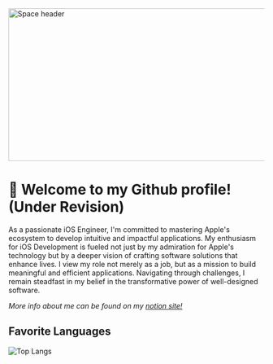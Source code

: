 <img src="https://images.unsplash.com/photo-1451187580459-43490279c0fa?ixid=MnwxMjA3fDB8MHxwaG90by1wYWdlfHx8fGVufDB8fHx8&ixlib=rb-1.2.1&auto=format&fit=crop&w=2072&q=80" alt="Space header" width="1000" height="300">

# 👋 Welcome to my Github profile! (Under Revision)
As a passionate iOS Engineer, I'm committed to mastering Apple's ecosystem to develop intuitive and impactful applications. My enthusiasm for iOS Development is fueled not just by my admiration for Apple's technology but by a deeper vision of crafting software solutions that enhance lives. I view my role not merely as a job, but as a mission to build meaningful and efficient applications. Navigating through challenges, I remain steadfast in my belief in the transformative power of well-designed software.

*More info about me can be found on my  <a href="https://jordanh.notion.site/">notion site!</a>*

## Favorite Languages
![Top Langs](https://github-readme-stats.vercel.app/api/top-langs/?username=Jordancautious&theme=gotham)
